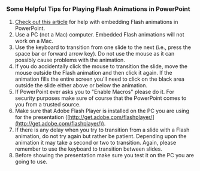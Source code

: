 ### Some Helpful Tips for Playing Flash Animations in PowerPoint

1.  [Check out this article](https://support.office.com/en-ie/article/play-an-adobe-macromedia-flash-animation-in-a-presentation-3b681b8e-6ca9-413f-b41a-eb748babc588) for help with embedding Flash animations in PowerPoint.
2.  Use a PC (not a Mac) computer. Embedded Flash animations will not work on a Mac.
3.  Use the keyboard to transition from one slide to the next (i.e., press the space bar or forward arrow key). Do not use the mouse as it can possibly cause problems with the animation.
4.  If you do accidentally click the mouse to transition the slide, move the mouse outside the Flash animation and then click it again. If the animation fills the entire screen you'll need to click on the black area outside the slide either above or below the animation.
5.  If PowerPoint ever asks you to "Enable Macros" please do it. For security purposes make sure of course that the PowerPoint comes to you from a trusted source.
6.  Make sure that Adobe Flash Player is installed on the PC you are using for the presentation ([http://get.adobe.com/flashplayer/](http://get.adobe.com/flashplayer/)).
7.  If there is any delay when you try to transition from a slide with a Flash animation, do not try again but rather be patient. Depending upon the animation it may take a second or two to transition. Again, please remember to use the keyboard to transition between slides.
8.  Before showing the presentation make sure you test it on the PC you are going to use.

